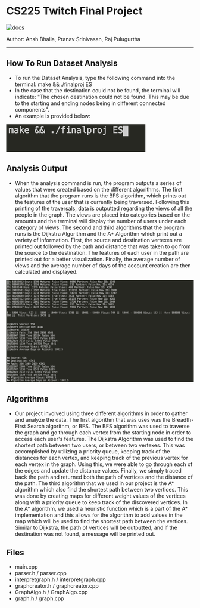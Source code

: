 # CS225 Twitch Final Project

[![docs](https://img.shields.io/badge/docs-yes-brightgreen)](docs/README.md)


Author: Ansh Bhalla, Pranav Srinivasan, Raj Pulugurtha

---

**How To Run Dataset Analysis**
-
- To run the Dataset Analysis, type the following command into the terminal: make && ./finalproj ES
- In the case that the destination could not be found, the terminal will indicate: "The chosen destination could not be found. This may be due to the starting and ending nodes being in different connected components".
- An example is provided below:


![image](makeimage.png)

**Analysis Output**
-
- When the analysis command is run, the program outputs a series of values that were created based on the different algorithms. The first algorithm that the program runs is the BFS algorithm, which prints out the features of the user that is currently being traversed. Following this printing of the traversals, data is outputted regarding the views of all the people in the graph. The views are placed into categories based on the amounts and the terminal will display the number of users under each category of views. The second and third algorithms that the program runs is the Dijkstra Algorithm and the A* Algorithm which print out a variety of information. First, the source and destination vertexes are printed out followed by the path and distance that was taken to go from the source to the destination. The features of each user in the path are printed out for a better visualization. Finally, the average number of views and the average number of days of the account creation are then calculated and displayed. 


![image](algoImage.png)


 
**Algorithms**  
-
- Our project involved using three different algorithms in order to gather and analyze the data. The first algorithm that was uses was the Breadth-First Search algorithm, or BFS. The BFS algorithm was used to traverse the graph and go through each vertex from the starting node in order to access each user's features. The Dijkstra Algorithm was used to find the shortest path between two users, or between two vertexes. This was accomplished by utilizing a priority queue, keeping track of the distances for each vertex, and keeping track of the previous vertex for each vertex in the graph. Using this, we were able to go through each of the edges and update the distance values. Finally, we simply traced back the path and returned both the path of vertices and the distance of the path. The third algorithm that we used in our project is the A* algorithm which also find the shortest path between two vertices. This was done by creating maps for different weight values of the vertices along with a priority queue to keep track of the discovered vertices. In the A* algorithm, we used a heuristic function which is a part of the A* implementation and this allows for the algorithm to add values in the map which will be used to find the shortest path between the vertices. Similar to Dijkstra, the path of vertices will be outputted, and if the destination was not found, a message will be printed out.



**Files**
-
- main.cpp
- parser.h / parser.cpp
- interpretgraph.h / interpretgraph.cpp
- graphcreator.h / graphcreator.cpp
- GraphAlgo.h / GraphAlgo.cpp
- graph.h / graph.cpp